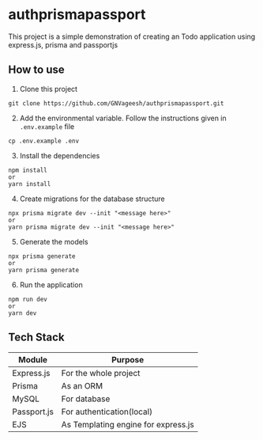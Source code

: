 # authprismapassport

This project is a simple demonstration of creating an Todo application using express.js, prisma and passportjs

## How to use

1. Clone this project

```
git clone https://github.com/GNVageesh/authprismapassport.git
```

2. Add the environmental variable. Follow the instructions given in `.env.example` file

```
cp .env.example .env
```

3. Install the dependencies

```
npm install
or
yarn install
```

4. Create migrations for the database structure

```
npx prisma migrate dev --init "<message here>"
or
yarn prisma migrate dev --init "<message here>"
```

5. Generate the models

```
npx prisma generate
or
yarn prisma generate
```

6. Run the application

```
npm run dev
or
yarn dev
```

## Tech Stack

| Module      | Purpose                             |
| ----------- | ----------------------------------- |
| Express.js  | For the whole project               |
| Prisma      | As an ORM                           |
| MySQL       | For database                        |
| Passport.js | For authentication(local)           |
| EJS         | As Templating engine for express.js |
